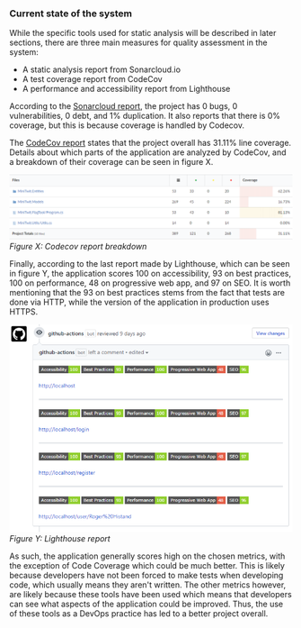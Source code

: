 ### Current state of the system

While the specific tools used for static analysis will be described in later sections, there are three main measures for quality assessment in the system:

- A static analysis report from Sonarcloud.io
- A test coverage report from CodeCov
- A performance and accessibility report from Lighthouse 

According to the [Sonarcloud report](https://sonarcloud.io/dashboard?id=jlndk_devoops), the project has 0 bugs, 0 vulnerabilities, 0 debt, and 1% duplication. It also reports that there is 0% coverage, but this is because coverage is handled by Codecov.

The [CodeCov report](https://codecov.io/gh/jlndk/devoops) states that the project overall has 31.11% line coverage. Details about which parts of the application are analyzed by CodeCov, and a breakdown of their coverage can be seen in figure X.

![Codecov](./images/codecov.png)*Figure X: Codecov report breakdown*

Finally, according to the last report made by Lighthouse, which can be seen in figure Y, the application scores 100 on accessibility, 93 on best practices, 100 on performance, 48 on progressive web app, and 97 on SEO. It is worth mentioning that the 93 on best practices stems from the fact that tests are done via HTTP, while the version of the application in production uses HTTPS. 

![Lighthouse](./images/lighthouse.png)*Figure Y: Lighthouse report*

As such, the application generally scores high on the chosen metrics, with the exception of Code Coverage which could be much better. This is likely because developers have not been forced to make tests when developing code, which usually means they aren't written. The other metrics however, are likely because these tools have been used which means that developers can see what aspects of the application could be improved. Thus, the use of these tools as a DevOps practice has led to a better project overall. 
